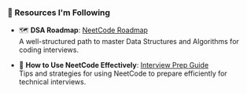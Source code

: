 ### 📌 Resources I'm Following

- 🗺️ **DSA Roadmap**: [NeetCode Roadmap](https://neetcode.io/roadmap)  
  A well-structured path to master Data Structures and Algorithms for coding interviews.

- 🎯 **How to Use NeetCode Effectively**: [Interview Prep Guide](https://neetcode.io/courses/lessons/how-to-use-neetcode-effectively)  
  Tips and strategies for using NeetCode to prepare efficiently for technical interviews.
